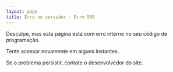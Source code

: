 ```yaml
---
layout: page
title: Erro no servidor - Erro 500
---
```



Desculpe, mas esta página está com erro interno no seu código de programação.

Tente acessar novamente em alguns instantes.

Se o problema persistir, contate o desenvolvedor do site.